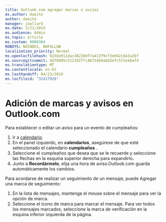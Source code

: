 ```yaml
---
title: Outlook.com agregar marcas o avisos
ms.author: daeite
author: daeite
manager: joallard
ms.date: 3/21/2019
ms.audience: Admin
ms.topic: article
ms.custom: 9000304
ROBOTS: NOINDEX, NOFOLLOW
localization_priority: Normal
ms.openlocfilehash: 62dda911dac38220df7a413f9cf3e042c643a2bf
ms.sourcegitcommit: 9d78905c512192ffc4675468abd2efc5f2e4baf4
ms.translationtype: MT
ms.contentlocale: es-ES
ms.lasthandoff: 04/23/2019
ms.locfileid: "32417928"
---
```

# <a name="adding-flags-and-reminders-in-outlookcom"></a>Adición de marcas y avisos en Outlook.com

Para establecer o editar un aviso para un evento de cumpleaños:

1. Ir a [calendario](https://outlook.live.com/calendar/).
1. En el panel izquierdo, en **calendarios**, asegúrese de que esté seleccionado el calendario **cumpleaños** .
1. Seleccione el cumpleaños que desea que se le recuerde y seleccione las flechas en la esquina superior derecha para expandirlo.
1. Junto a **Recordármelo**, elija una hora de aviso.Outlook.com guarda automáticamente los cambios.

Para acordarse de realizar un seguimiento de un mensaje, puede Agregar una marca de seguimiento:

1. En la lista de mensajes, mantenga el mouse sobre el mensaje para ver la opción de marca.
1. Seleccione el icono de marca para marcar el mensaje. Para ver todos los mensajes marcados, seleccione la marca de verificación en la esquina inferior izquierda de la página.